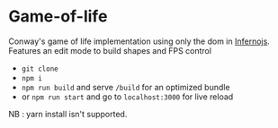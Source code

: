 # Game-of-life
Conway's game of life implementation using only the dom in [Infernojs](http://infernojs.org). Features an edit mode to build shapes and FPS control

* `git clone`
* `npm i`
* `npm run build` and serve `/build` for an optimized bundle
* or `npm run start` and go to `localhost:3000` for live reload

NB : yarn install isn't supported.
